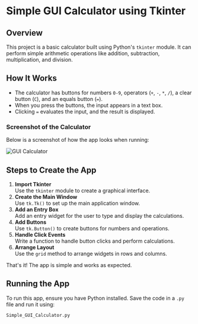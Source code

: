 # Simple GUI Calculator using Tkinter

## Overview
This project is a basic calculator built using Python's `tkinter` module. It can perform simple arithmetic operations like addition, subtraction, multiplication, and division.  

## How It Works
- The calculator has buttons for numbers `0-9`, operators (`+`, `-`, `*`, `/`), a clear button (`C`), and an equals button (`=`).
- When you press the buttons, the input appears in a text box.  
- Clicking `=` evaluates the input, and the result is displayed.  

### Screenshot of the Calculator
Below is a screenshot of how the app looks when running:

![GUI Calculator](https://github.com/Shashwat-11321/Simple-GUI-Calculator/src/img.jpg)

## Steps to Create the App
1. **Import Tkinter**  
   Use the `tkinter` module to create a graphical interface.  
2. **Create the Main Window**  
   Use `tk.Tk()` to set up the main application window.  
3. **Add an Entry Box**  
   Add an entry widget for the user to type and display the calculations.  
4. **Add Buttons**  
   Use `tk.Button()` to create buttons for numbers and operations.  
5. **Handle Click Events**  
   Write a function to handle button clicks and perform calculations.  
6. **Arrange Layout**  
   Use the `grid` method to arrange widgets in rows and columns.  

That's it! The app is simple and works as expected.  

## Running the App
To run this app, ensure you have Python installed. Save the code in a `.py` file and run it using:
```bash
Simple_GUI_Calculator.py
